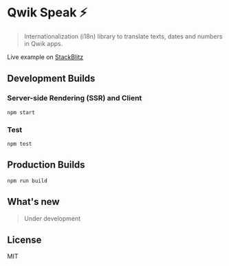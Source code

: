 # Qwik Speak ⚡️

> Internationalization (i18n) library to translate texts, dates and numbers in Qwik apps.

Live example on [StackBlitz](https://stackblitz.com/edit/qwik-speak)

## Development Builds
### Server-side Rendering (SSR) and Client
```Shell
npm start
```
### Test
```Shell
npm test
```

## Production Builds
```Shell
npm run build
```

## What's new
> Under development

## License
MIT
